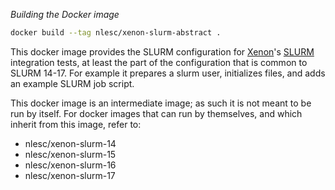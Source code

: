 *Building the Docker image*

```bash
docker build --tag nlesc/xenon-slurm-abstract .
```

This docker image provides the SLURM configuration for
[Xenon](https://github.com/NLeSC/Xenon)'s
[SLURM](https://slurm.schedmd.com/) integration tests, at least the part of the 
configuration that is common to SLURM 14-17. For example it prepares a slurm user,
initializes files, and adds an example SLURM job script.

This docker image is an intermediate image; as such it is not meant to be run by
itself. For docker images that can run by themselves, and which inherit from
this image, refer to:

- nlesc/xenon-slurm-14
- nlesc/xenon-slurm-15
- nlesc/xenon-slurm-16
- nlesc/xenon-slurm-17



